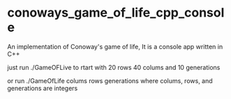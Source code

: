 # conoways_game_of_life_cpp_console

An implementation of Conoway's game of life, It is a console app written in C++

just run ./GameOFLive to rtart with 20 rows 40 colums and 10 generations

or run ./GameOfLife colums rows generations where colums, rows, and generations are integers
